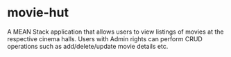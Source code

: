 # movie-hut
A MEAN Stack application that allows users to view listings of movies at the respective cinema halls. Users with Admin rights can perform CRUD operations such as add/delete/update movie details etc.
